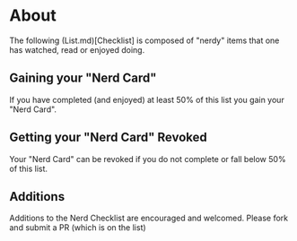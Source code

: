 
# About

The following (List.md)[Checklist] is composed of "nerdy" items that one has watched, read or enjoyed doing.

## Gaining your "Nerd Card"

If you have completed (and enjoyed) at least 50% of this list you gain your "Nerd Card".

## Getting your "Nerd Card" Revoked

Your "Nerd Card" can be revoked if you do not complete or fall below 50% of this list.

## Additions

Additions to the Nerd Checklist are encouraged and welcomed. Please fork and submit a PR (which is on the list)

